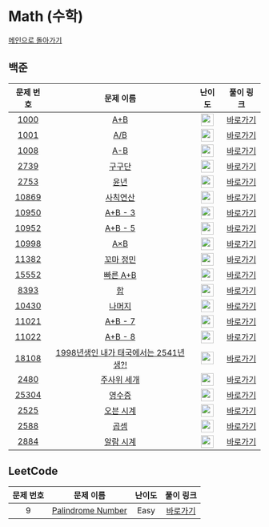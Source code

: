 # Math (수학)

[메인으로 돌아가기](https://github.com/SSUHYUNKIM/Algorithm)

## 백준
|        문제 번호         |        문제 이름         |         난이도          |        풀이 링크         |          
| :-----: | :-----: | :-----: | :-----: |
| <a href="https://www.acmicpc.net/problem/1000" target="_blank">1000</a> | <a href="https://www.acmicpc.net/problem/1000" target="_blank">A+B</a> | <img height="25px" width="25px" src="https://static.solved.ac/tier_small/sprout.svg"/> | <a href="./solution/1000.cpp">바로가기</a> |
| <a href="https://www.acmicpc.net/problem/1001" target="_blank">1001</a> | <a href="https://www.acmicpc.net/problem/1001" target="_blank">A/B</a> | <img height="25px" width="25px" src="https://static.solved.ac/tier_small/sprout.svg"/> | <a href="./solution/1008.cpp">바로가기</a> |
| <a href="https://www.acmicpc.net/problem/1008" target="_blank">1008</a> | <a href="https://www.acmicpc.net/problem/1008" target="_blank">A-B</a> | <img height="25px" width="25px" src="https://static.solved.ac/tier_small/sprout.svg"/> | <a href="./solution/1001.cpp">바로가기</a> |
| <a href="https://www.acmicpc.net/problem/2739" target="_blank">2739</a> | <a href="https://www.acmicpc.net/problem/2739" target="_blank">구구단</a> | <img height="25px" width="25px" src="https://static.solved.ac/tier_small/sprout.svg"/> | <a href="./solution/2739.cpp">바로가기</a> |
| <a href="https://www.acmicpc.net/problem/2753" target="_blank">2753</a> | <a href="https://www.acmicpc.net/problem/2753" target="_blank">윤년</a> | <img height="25px" width="25px" src="https://static.solved.ac/tier_small/sprout.svg"/> | <a href="./solution/2753.cpp">바로가기</a> |
| <a href="https://www.acmicpc.net/problem/10869" target="_blank">10869</a> | <a href="https://www.acmicpc.net/problem/10869" target="_blank">사칙연산</a> | <img height="25px" width="25px" src="https://static.solved.ac/tier_small/sprout.svg"/> | <a href="./solution/10869.cpp">바로가기</a> |
| <a href="https://www.acmicpc.net/problem/10950" target="_blank">10950</a> | <a href="https://www.acmicpc.net/problem/10950" target="_blank">A+B - 3</a> | <img height="25px" width="25px" src="https://static.solved.ac/tier_small/sprout.svg"/> | <a href="./solution/10950.cpp">바로가기</a> |
| <a href="https://www.acmicpc.net/problem/10952" target="_blank">10952</a> | <a href="https://www.acmicpc.net/problem/10952" target="_blank">A+B - 5</a> | <img height="25px" width="25px" src="https://static.solved.ac/tier_small/sprout.svg"/> | <a href="./solution/10952.cpp">바로가기</a> |
| <a href="https://www.acmicpc.net/problem/10998" target="_blank">10998</a> | <a href="https://www.acmicpc.net/problem/10998" target="_blank">A×B</a> | <img height="25px" width="25px" src="https://static.solved.ac/tier_small/sprout.svg"/> | <a href="./solution/10998.cpp">바로가기</a> |
| <a href="https://www.acmicpc.net/problem/11382" target="_blank">11382</a> | <a href="https://www.acmicpc.net/problem/11382" target="_blank">꼬마 정민</a> | <img height="25px" width="25px" src="https://static.solved.ac/tier_small/sprout.svg"/> | <a href="./solution/11382.cpp">바로가기</a> |
| <a href="https://www.acmicpc.net/problem/15552" target="_blank">15552</a> | <a href="https://www.acmicpc.net/problem/15552" target="_blank">빠른 A+B</a> | <img height="25px" width="25px" src="https://static.solved.ac/tier_small/sprout.svg"/> | <a href="./solution/15552.cpp">바로가기</a> |
| <a href="https://www.acmicpc.net/problem/8393" target="_blank">8393</a> | <a href="https://www.acmicpc.net/problem/8393" target="_blank">합</a> | <img height="25px" width="25px" src="https://static.solved.ac/tier_small/1.svg"/> | <a href="./solution/8393.cpp">바로가기</a> |
| <a href="https://www.acmicpc.net/problem/10430" target="_blank">10430</a> | <a href="https://www.acmicpc.net/problem/10430" target="_blank">나머지</a> | <img height="25px" width="25px" src="https://static.solved.ac/tier_small/1.svg"/> | <a href="./solution/10430.cpp">바로가기</a> |
| <a href="https://www.acmicpc.net/problem/11021" target="_blank">11021</a> | <a href="https://www.acmicpc.net/problem/11021" target="_blank">A+B - 7</a> | <img height="25px" width="25px" src="https://static.solved.ac/tier_small/1.svg"/> | <a href="./solution/11021.cpp">바로가기</a> |
| <a href="https://www.acmicpc.net/problem/11022" target="_blank">11022</a> | <a href="https://www.acmicpc.net/problem/11022" target="_blank">A+B - 8</a> | <img height="25px" width="25px" src="https://static.solved.ac/tier_small/1.svg"/> | <a href="./solution/11022.cpp">바로가기</a> |
| <a href="https://www.acmicpc.net/problem/18108" target="_blank">18108</a> | <a href="https://www.acmicpc.net/problem/18108" target="_blank">1998년생인 내가 태국에서는 2541년생?!</a> | <img height="25px" width="25px" src="https://static.solved.ac/tier_small/1.svg"/> | <a href="./solution/18108.cpp">바로가기</a> |
| <a href="https://www.acmicpc.net/problem/2480" target="_blank">2480</a> | <a href="https://www.acmicpc.net/problem/2480" target="_blank">주사위 세개</a> | <img height="25px" width="25px" src="https://static.solved.ac/tier_small/2.svg"/> | <a href="./solution/2480.cpp">바로가기</a> |
| <a href="https://www.acmicpc.net/problem/25304" target="_blank">25304</a> | <a href="https://www.acmicpc.net/problem/25304" target="_blank">영수증</a> | <img height="25px" width="25px" src="https://static.solved.ac/tier_small/2.svg"/> | <a href="./solution/25304.cpp">바로가기</a> |
| <a href="https://www.acmicpc.net/problem/2525" target="_blank">2525</a> | <a href="https://www.acmicpc.net/problem/2525" target="_blank">오븐 시계</a> | <img height="25px" width="25px" src="https://static.solved.ac/tier_small/3.svg"/> | <a href="./solution/2525.cpp">바로가기</a> |
| <a href="https://www.acmicpc.net/problem/2588" target="_blank">2588</a> | <a href="https://www.acmicpc.net/problem/2588" target="_blank">곱셈</a> | <img height="25px" width="25px" src="https://static.solved.ac/tier_small/3.svg"/> | <a href="./solution/2588.cpp">바로가기</a> |
| <a href="https://www.acmicpc.net/problem/2884" target="_blank">2884</a> | <a href="https://www.acmicpc.net/problem/2884" target="_blank">알람 시계</a> | <img height="25px" width="25px" src="https://static.solved.ac/tier_small/3.svg"/> | <a href="./solution/2884.cpp">바로가기</a> |


## LeetCode
|        문제 번호         |        문제 이름         |         난이도          |        풀이 링크         |          
| :-----: | :-----: | :-----: | :-----: |
| 9 | <a href="https://leetcode.com/problems/palindrome-number/" target="_blank">Palindrome Number</a> | Easy | <a href="./solution/Leet9.cpp">바로가기</a> |

